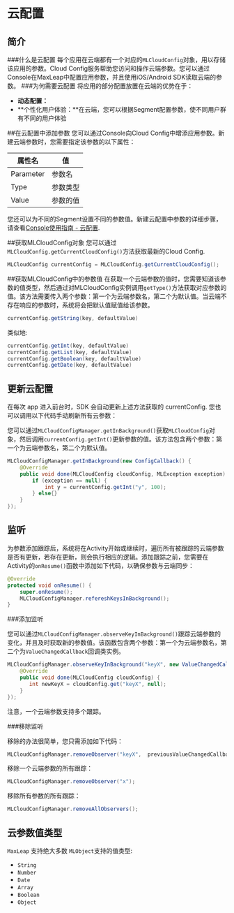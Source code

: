 # 云配置

## 简介
###什么是云配置
每个应用在云端都有一个对应的`MLCloudConfig`对象，用以存储该应用的参数。Cloud Config服务帮助您访问和操作云端参数。您可以通过Console在MaxLeap中配置应用参数，并且使用iOS/Android SDK读取云端的参数。
###为何需要云配置
将应用的部分配置放置在云端的优势在于：

* **动态配置：**
* **个性化用户体验：**在云端，您可以根据Segment配置参数，使不同用户群有不同的用户体验

##在云配置中添加参数
您可以通过Console向Cloud Config中增添应用参数。新建云端参数时，您需要指定该参数的以下属性：

属性名|值
-------|-------
Parameter|参数名
Type|参数类型
Value|参数的值

您还可以为不同的Segment设置不同的参数值。新建云配置中参数的详细步骤，请查看[Console使用指南 - 云配置](ML_DOCS_LINK_PLACEHOLDER_USERMANUAL).

##获取MLCloudConfig对象
您可以通过`MLCloudConfig.getCurrentCloudConfig()`方法获取最新的Cloud Config.

```java
MLCloudConfig currentConfig = MLCloudConfig.getCurrentCloudConfig();
```

##获取MLCloudConfig中的参数值
在获取一个云端参数的值时，您需要知道该参数的值类型，然后通过对MLCloudConfig实例调用`getType()`方法获取对应参数的值。该方法需要传入两个参数：第一个为云端参数名，第二个为默认值。当云端不存在响应的参数时，系统将会把默认值赋值给该参数。

```java
currentConfig.getString(key, defaultValue)
```

类似地:

```java
currentConfig.getInt(key, defaultValue)
currentConfig.getList(key, defaultValue)
currentConfig.getBoolean(key, defaultValue)
currentConfig.getDate(key, defaultValue)
```

## 更新云配置

在每次 app 进入前台时，SDK 会自动更新上述方法获取的 currentConfig. 您也可以调用以下代码手动刷新所有云参数：

您可以通过`MLCloudConfigManager.getInBackground()`获取`MLCloudConfig`对象，然后调用`currentConfig.getInt()`更新参数的值。该方法包含两个参数：第一个为云端参数名，第二个为默认值。

```java
MLCloudConfigManager.getInBackground(new ConfigCallback() {
    @Override
    public void done(MLCloudConfig cloudConfig, MLException exception) {
        if (exception == null) {
            int y = currentConfig.getInt("y", 100);
        } else{}
    }
});
```

## 监听
为参数添加跟踪后，系统将在Activity开始或继续时，遍历所有被跟踪的云端参数是否有更新，若存在更新，则会执行相应的逻辑。添加跟踪之前，您需要在Activity的`onResume()`函数中添加如下代码，以确保参数与云端同步：

```java
@Override
protected void onResume() {
    super.onResume();
    MLCloudConfigManager.refereshKeysInBackground();
}
```

###添加监听

您可以通过`MLCloudConfigManager.observeKeyInBackground()`跟踪云端参数的变化，并且及时获取新的参数值。该函数包含两个参数：第一个为云端参数名，第二个为`ValueChangedCallback`回调类实例。

```java
MLCloudConfigManager.observeKeyInBackground("keyX", new ValueChangedCallback() {
    @Override
    public void done(MLCloudConfig cloudConfig) {
       int newKeyX = cloudConfig.get("keyX", null);
    }
});
```

注意，一个云端参数支持多个跟踪。

###移除监听

移除的办法很简单，您只需添加如下代码：

```java
MLCloudConfigManager.removeObserver("keyX",  previousValueChangedCallback);
```

移除一个云端参数的所有跟踪：

```java
MLCloudConfigManager.removeObserver("x");
```

移除所有参数的所有跟踪：

```java
MLCloudConfigManager.removeAllObservers();
```

## 云参数值类型

`MaxLeap` 支持绝大多数 `MLObject`支持的值类型:

- `String`
- `Number`
- `Date`
- `Array`
- `Boolean`
- `Object`
